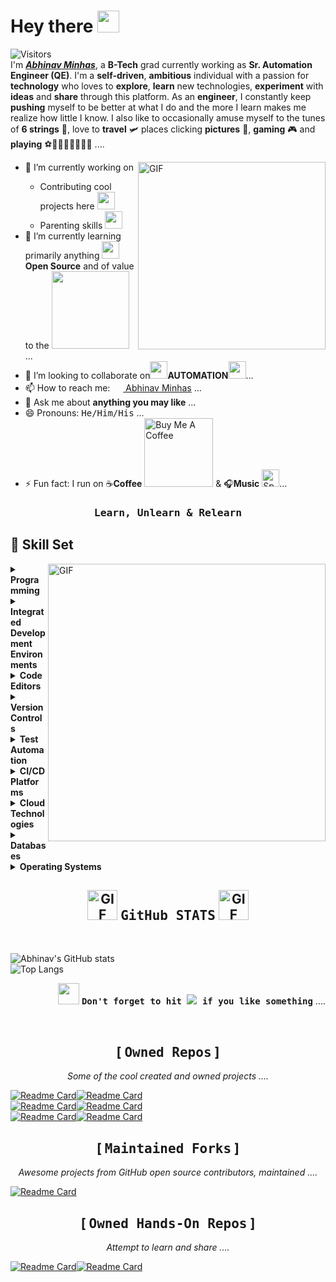 <!-- ### Hi there 👋

**abhinavminhas/abhinavminhas** is a ✨ _special_ ✨ repository because its `README.md` (this file) appears on your GitHub profile.

Here are some ideas to get you started:

- 🔭 I’m currently working on ...
- 🌱 I’m currently learning ...
- 👯 I’m looking to collaborate on ...
- 🤔 I’m looking for help with ...
- 💬 Ask me about ...
- 📫 How to reach me: ...
- 😄 Pronouns: ...
- ⚡ Fun fact: ...

-->

# Hey there <img src="https://user-images.githubusercontent.com/17473202/255612849-b809a7db-cd08-435e-95cf-7c2d5a50a075.gif" width="35"></img>

![Visitors](https://api.visitorbadge.io/api/visitors?path=https%3A%2F%2Fgithub.com%2Fabhinavminhas&label=VISITORS&labelColor=%23444546&countColor=%233C88F4&style=flat&labelStyle=upper)  
I'm [_**Abhinav Minhas**_](https://www.linkedin.com/in/abhinav-minhas-46226310/), a **B-Tech** grad currently working as **Sr. Automation Engineer (QE)**. I'm a **self-driven**, **ambitious** individual with a passion for **technology** who loves to **explore**, **learn** new technologies, **experiment** with **ideas** and **share** through this platform. As an **engineer**, I constantly keep **pushing** myself to be better at what I do and the more I learn makes me realize how little I know. I also like to occasionally amuse myself to the tunes of **6 strings** 🎸, love to **travel** 🛩 places clicking **pictures** 📸, **gaming** 🎮 and **playing** ⚽️🏏🎳🎱🏓🏸🎰🎲 ....  

<!--<img align="right" alt="GIF" src="https://user-images.githubusercontent.com/17473202/134117580-674eca31-a2a0-44e6-8fb9-971351681d60.gif?raw=true" height="420" width="420"/> -->
<img align="right" alt="GIF" src="https://user-images.githubusercontent.com/17473202/155526677-efb57465-59ac-416a-a380-021234a71bbf.gif?raw=true" width="300"/>

<ul>
   <li> 🔭 I’m currently working on </li>
      <ul>
         <li> Contributing cool projects here <img src="https://user-images.githubusercontent.com/17473202/136398307-84213c4c-cc02-418f-a561-aa9f5d374043.gif" width="28"/> </li>
         <li> Parenting skills <img src="https://user-images.githubusercontent.com/17473202/136398307-84213c4c-cc02-418f-a561-aa9f5d374043.gif" width="28"/> </li>
      </ul>
   <li> 🌱 I’m currently learning primarily anything <img src="https://cdn3.iconfinder.com/data/icons/logos-and-brands-adobe/512/240_Opensource_Open_Source-128.png" width="28" /> <b>Open Source</b> and of value to the <img src="https://user-images.githubusercontent.com/17473202/255617596-616c464a-d6a1-4cd3-a0b6-20de14c5a47e.png" width="124" /> ...</li>
   <li> 👯 I’m looking to collaborate on<img src="https://user-images.githubusercontent.com/17473202/134117286-a0ccd21d-fafe-4d29-80cd-6eaa0ef2f266.gif" width="28" /><b>AUTOMATION</b><img src="https://user-images.githubusercontent.com/17473202/134117286-a0ccd21d-fafe-4d29-80cd-6eaa0ef2f266.gif" width="28" />...</li>
   <li> 📫 How to reach me: <a href="https://www.linkedin.com/in/abhinav-minhas-46226310/"><img src="https://cdn2.iconfinder.com/data/icons/social-media-2285/512/1_Linkedin_unofficial_colored_svg-128.png" width ="17"/> Abhinav Minhas</a> ...</li>
   <li> 💬 Ask me about <b>anything you may like</b> ...</li>
   <li> 😄 Pronouns: <TT>He/Him/His</TT> ...</li>
   <li> ⚡ Fun fact: I run on ☕<b>Coffee</b> <a href="https://www.buymeacoffee.com/abhinavminhas" target="_blank"><img src="https://www.buymeacoffee.com/assets/img/guidelines/download-assets-sm-1.svg" alt="Buy Me A Coffee" width="110" /></a> & 🎧<b>Music</b> <a href="https://open.spotify.com/user/213mwagmrdoa3gcr762sveuoq" target="_blank"><img src="https://cdn2.iconfinder.com/data/icons/social-icons-33/128/Spotify-512.png" alt="Spotify" width="28" /></a>...</li>
</ul>

<h3 align="center"><TT><b>Learn, Unlearn & Relearn</b></TT></h3>

## 🚀 Skill Set

<img align="right" alt="GIF" src="https://user-images.githubusercontent.com/17473202/134754316-f010c68d-ada8-4688-93c4-0a08a134e2ea.gif?raw=true" width="444" width="444"/>

<details>
    <summary><b>Programming</b></summary>

```
var skill = {
   "languages": [
      "C#",
      "Java",
      "Javascript",
      "Typescript",
      "Python",
      "Powershell",
      "Bash"
   ]
}
```

</details>

<details>
   <summary><b>Integrated Development Environments</b></summary></br>&ensp;&ensp;
      <a href="https://visualstudio.microsoft.com/" target="_blank"><img src="https://img.shields.io/badge/Visual%20Studio-5C2D91.svg?style=flat&logo=visual-studio&logoColor=white" /></a>
      <a href="https://www.eclipse.org/" target="_blank"><img src="https://img.shields.io/badge/Eclipse-FE7A16.svg?style=flat&logo=Eclipse&logoColor=white" /></a>
</details>

<details>
   <summary><b>Code Editors</b></summary></br>&ensp;&ensp;
      <a href="https://code.visualstudio.com/" target="_blank"><img src="https://img.shields.io/badge/Visual%20Sudio%20Code-0078d7.svg?style=flat&logo=visual-studio-code&logoColor=white" /></a>
      <a href="https://docs.microsoft.com/en-us/powershell/" target="_blank"><img src="https://img.shields.io/badge/powershell%20ISE-00B8E6.svg?style=flat&logo=powershell&logoColor=white" /></a>
</details>

<details>
   <summary><b>Version Controls</b></summary></br>
      <ul>
         <details>
            <summary><b>Version Control Systems</b></summary></br>&ensp;&ensp;
               <a href="https://git-scm.com/" target="_blank"><img src="https://img.shields.io/badge/git-%23F05033.svg?style=flat&logo=git&logoColor=white" /></a>
               <a href="https://azure.microsoft.com/en-au/services/devops/" target="_blank"><img src="https://img.shields.io/badge/Azure%20DevOps%20(GIT/TFVC)-0078d7.svg?style=flat&logo=azuredevops&logoColor=white" /></a>
               <a href="https://bitbucket.org/" target="_blank"><img src="https://img.shields.io/badge/bitbucket-%230047B3.svg?style=flat&logo=bitbucket&logoColor=white" /></a>
               <a href="https://github.com/" target="_blank"><img src="https://img.shields.io/badge/github-%23121011.svg?style=flat&logo=github&logoColor=white" /></a>
               <a href="https://gitlab.com/" target="_blank"><img src="https://img.shields.io/badge/gitlab-%23181717.svg?style=flat&logo=gitlab&logoColor=white" /></a>
         </details>
         <details>
            <summary><b>Version Control Clients</b></summary></br>&ensp;&ensp;
               <a href="https://desktop.github.com/" target="_blank"><img src="https://img.shields.io/badge/github%20desktop-%23121011.svg?style=flat&logo=github&logoColor=white" /></a>
               <a href="https://www.sourcetreeapp.com/" target="_blank"><img src="https://img.shields.io/badge/Source%20Tree-%230047B3.svg?style=flat&logo=sourcetree&logoColor=white" /></a>
         </details>
      </ul>
</details>

<details>
   <summary><b>Test Automation</b></summary></br>&ensp;&ensp;
      <a href="https://www.selenium.dev/" target="_blank"><img src="https://img.shields.io/badge/Selenium-5CD65C?style=flat&logo=selenium&logoColor=white" /></a>
      <a href="https://www.tricentis.com/products/automate-continuous-testing-tosca/" target="_blank"><img src="https://img.shields.io/badge/Tosca-004D99.svg?style=flat&logo=tricentis&'logoColor=white" /></a>
      <a href="https://testcafe.io/" target="_blank"><img src="https://img.shields.io/badge/TestCafe-00B8E6?style=flat&logo=testcafe&logoColor=white" /></a>
</details>

<details>
   <summary><b>CI/CD Platforms</b></summary></br>&ensp;&ensp;
      <a href="https://azure.microsoft.com/en-au/services/devops/" target="_blank"><img src="https://img.shields.io/badge/Azure%20DevOps-0078d7.svg?style=flat&logo=azuredevops&logoColor=white" /></a>
      <a href="https://www.atlassian.com/software/bamboo" target="_blank"><img src="https://img.shields.io/badge/Bamboo-%230047B3.svg?style=flat&logo=bamboo&logoColor=white" /></a>
      <a href="https://github.com/" target="_blank"><img src="https://img.shields.io/badge/github-%23121011.svg?style=flat&logo=github&logoColor=white" /></a>
      <a href="https://www.jenkins.io/" target="_blank"><img src="https://img.shields.io/badge/jenkins-%232C5263.svg?style=flat&logo=jenkins&logoColor=white" /></a>
      <a href="https://gitlab.com/" target="_blank"><img src="https://img.shields.io/badge/gitlab-%23181717.svg?style=flat&logo=gitlab&logoColor=white" /></a>
</details>

<details>
   <summary><b>Cloud Technologies</b></summary></br>&ensp;&ensp;
      <a href="https://azure.microsoft.com/en-au/" target="_blank"><img src="https://img.shields.io/badge/azure-%230072C6.svg?style=flat&logo=azure-devops&logoColor=white" /></a>
      <a href="https://aws.amazon.com/" target="_blank"><img src="https://img.shields.io/badge/AWS-%23FF9900.svg?style=flat&logo=amazon-aws&logoColor=white" /></a>
</details>

<details>
   <summary><b>Databases</b></summary></br>&ensp;&ensp;
      <a href="https://www.oracle.com/" target="_blank"><img src="https://img.shields.io/badge/Oracle-F80000?style=flat&logo=oracle&logoColor=white" /></a>
      <a href="https://www.microsoft.com/en-au/sql-server/" target="_blank"><img src="https://img.shields.io/badge/Microsoft%20SQL%20Sever-CC2927?style=flat&logo=microsoft%20sql%20server&logoColor=white" /></a>
      <a href="https://www.mysql.com/" target="_blank"><img src="https://img.shields.io/badge/mysql-%2300f.svg?style=flat&logo=mysql&logoColor=white" /></a>
      <a href="https://www.postgresql.org/" target="_blank"><img src="https://img.shields.io/badge/postgres-%23316192.svg?style=flat&logo=postgresql&logoColor=white" /></a>
</details>

<details>
   <summary><b>Operating Systems</b></summary></br>&ensp;&ensp;
      <a href="https://www.microsoft.com/en-au/windows" target="_blank"><img src="https://img.shields.io/badge/Windows-0078D6?style=flat&logo=windows&logoColor=white" /></a>
      <a href="https://ubuntu.com/" target="_blank"><img src="https://img.shields.io/badge/Ubuntu-E95420?style=flat&logo=ubuntu&logoColor=white" /></a>
      <a href="https://www.apple.com/au/macos/" target="_blank"><img src="https://img.shields.io/badge/mac%20os-000000?style=flat&logo=macos&logoColor=F0F0F0" /></a>
      <a href="https://www.android.com/" target="_blank"><img src="https://img.shields.io/badge/Android-3DDC84?style=flat&logo=android&logoColor=white" /></a>
      <a href="https://www.apple.com/ios" target="_blank"><img src="https://img.shields.io/badge/iOS-000000?style=flat&logo=ios&logoColor=white" /></a>
</details>

<h2 align="center"><img alt="GIF" src="https://user-images.githubusercontent.com/17473202/134117834-8d5c3ab5-43bb-4780-b934-258ee2adad59.gif?raw=true" width="48" /> <TT><b>GitHub STATS</b></TT> <img alt="GIF" src="https://user-images.githubusercontent.com/17473202/134117834-8d5c3ab5-43bb-4780-b934-258ee2adad59.gif?raw=true" width="48" /></h2>
</br>

![Abhinav's GitHub stats](https://github-readme-stats.abhinavminhas.vercel.app/api?username=abhinavminhas&theme=great-gatsby&show_icons=true&include_all_commits=true)  
![Top Langs](https://github-readme-stats.abhinavminhas.vercel.app/api/top-langs/?username=abhinavminhas&layout=compact&theme=default)  

<p align="right"><img src="https://user-images.githubusercontent.com/17473202/134611399-f12410ef-8dad-4257-83bd-7929ae38fc0c.gif?raw=true" width="34" />  <TT><b>Don't forget to hit <img src="https://user-images.githubusercontent.com/17473202/134117978-ffd9a666-c2f5-4a56-b3b8-4db90326acf5.png?raw=true" /> if you like something</b></TT> ....</p>

</br>
<h2 align="center"> [ <TT><b>Owned Repos</b></TT> ] </h2>
<p align="center"><i>Some of the cool created and owned projects ....</i></p>

[![Readme Card](https://github-readme-stats.abhinavminhas.vercel.app/api/pin/?username=abhinavminhas&theme=vision-friendly-dark&card_width=10&show_owner=abhinavminhas&repo=replace-tokens)](https://github.com/abhinavminhas/replace-tokens)[![Readme Card](https://github-readme-stats.abhinavminhas.vercel.app/api/pin/?username=abhinavminhas&theme=vision-friendly-dark&card_width=10&show_owner=abhinavminhas&repo=qtest-mstest-parser)](https://github.com/abhinavminhas/qtest-mstest-parser)  
[![Readme Card](https://github-readme-stats.abhinavminhas.vercel.app/api/pin/?username=abhinavminhas&theme=vision-friendly-dark&card_width=10&show_owner=abhinavminhas&repo=shadowroot-digger-dotnet)](https://github.com/abhinavminhas/shadowroot-digger-dotnet)[![Readme Card](https://github-readme-stats.abhinavminhas.vercel.app/api/pin/?username=abhinavminhas&theme=vision-friendly-dark&card_width=10&show_owner=abhinavminhas&repo=shadowroot-digger-java)](https://github.com/abhinavminhas/shadowroot-digger-java)  
[![Readme Card](https://github-readme-stats.abhinavminhas.vercel.app/api/pin/?username=abhinavminhas&theme=vision-friendly-dark&card_width=10&show_owner=abhinavminhas&repo=gmail-api-helper)](https://github.com/abhinavminhas/gmail-api-helper)[![Readme Card](https://github-readme-stats.abhinavminhas.vercel.app/api/pin/?username=abhinavminhas&theme=vision-friendly-dark&card_width=10&show_owner=abhinavminhas&repo=posh)](https://github.com/abhinavminhas/posh)

<h2 align="center"> [ <TT><b>Maintained Forks</b></TT> ] </h2>
<p align="center"><i>Awesome projects from GitHub open source contributors, maintained ....</i></p>

[![Readme Card](https://github-readme-stats.abhinavminhas.vercel.app/api/pin/?username=abhinavminhas&theme=maroongold&repo=trxer)](https://github.com/abhinavminhas/trxer)

<h2 align="center"> [ <TT><b>Owned Hands-On Repos</b></TT> ] </h2>
<p align="center"><i>Attempt to learn and share ....</i></p>
  
[![Readme Card](https://github-readme-stats.abhinavminhas.vercel.app/api/pin/?username=abhinavminhas&theme=github_dark&show_owner=abhinavminhas&repo=handson-testcafe)](https://github.com/abhinavminhas/handson-testcafe)[![Readme Card](https://github-readme-stats.abhinavminhas.vercel.app/api/pin/?username=abhinavminhas&theme=github_dark&show_owner=abhinavminhas&repo=handson-python)](https://github.com/abhinavminhas/handson-python)  
